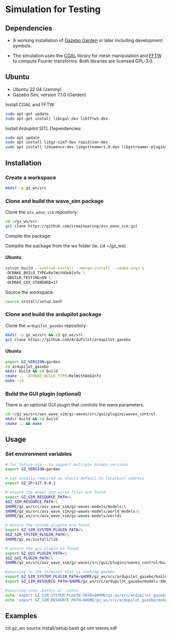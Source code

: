# Simulation for Testing

## Dependencies

- A working installation of [Gazebo Garden](https://gazebosim.org/docs/garden) or later including development symbols.

- The simulation uses the [CGAL](https://www.cgal.org/) library for mesh manipulation and [FFTW](http://www.fftw.org/) to compute Fourier transforms. Both libraries are licensed GPL-3.0.

## Ubuntu

- Ubuntu 22.04 (Jammy)
- Gazebo Sim, version 7.1.0 (Garden)

Install CGAL and FFTW:

```bash
sudo apt-get update
sudo apt-get install libcgal-dev libfftw3-dev
```

Install Ardupilot SITL Dependencies:

```bash
sudo apt update
sudo apt install libgz-sim7-dev rapidjson-dev
sudo apt install libopencv-dev libgstreamer1.0-dev libgstreamer-plugins-base1.0-dev gstreamer1.0-plugins-bad gstreamer1.0-libav gstreamer1.0-gl
```

## Installation

### Create a workspace

```bash
mkdir -p gz_ws/src
```

### Clone and build the wave_sim package

Clone the `asv_wave_sim` repository:

```bash
cd ~/gz_ws/src
git clone https://github.com/srmainwaring/asv_wave_sim.git
```

Compile the package:

Complile the package from the ws folder (ie. cd ~/gz_ws)

#### Ubuntu

```bash
colcon build --symlink-install --merge-install --cmake-args \
-DCMAKE_BUILD_TYPE=RelWithDebInfo \
-DBUILD_TESTING=ON \
-DCMAKE_CXX_STANDARD=17
```

Source the workspace:

```bash
source install/setup.bash
```

### Clone and build the ardupilot package

Clone the `ardupilot_gazebo` repository:

```bash
mkdir -p gz_ws/src && cd gz_ws/src
git clone https://github.com/ArduPilot/ardupilot_gazebo
```

#### Ubuntu

```bash
export GZ_VERSION=garden
cd ardupilot_gazebo
mkdir build && cd build
cmake .. -DCMAKE_BUILD_TYPE=RelWithDebInfo
make -j4
```

### Build the GUI plugin (optional) 

There is an optional GUI plugin that controls the wave parameters.

```bash
cd ~/gz_ws/src/asv_wave_sim/gz-waves/src/gui/plugins/waves_control 
mkdir build && cd build
cmake .. && make
```

## Usage

### Set environment variables

```bash
# for future use - to support multiple Gazebo versions
export GZ_VERSION=garden

# not usually required as should default to localhost address
export GZ_IP=127.0.0.1

# ensure the model and world files are found
export GZ_SIM_RESOURCE_PATH=\
$GZ_SIM_RESOURCE_PATH:\
$HOME/gz_ws/src/asv_wave_sim/gz-waves-models/models:\
$HOME/gz_ws/src/asv_wave_sim/gz-waves-models/world_models:\
$HOME/gz_ws/src/asv_wave_sim/gz-waves-models/worlds

# ensure the system plugins are found
export GZ_SIM_SYSTEM_PLUGIN_PATH=\
$GZ_SIM_SYSTEM_PLUGIN_PATH:\
$HOME/gz_ws/install/lib

# ensure the gui plugin is found
export GZ_GUI_PLUGIN_PATH=\
$GZ_GUI_PLUGIN_PATH:\
$HOME/gz_ws/src/asv_wave_sim/gz-waves/src/gui/plugins/waves_control/build
```

```bash
#sourcing in the terminal that is running gazebo
export GZ_SIM_SYSTEM_PLUGIN_PATH=$HOME/gz_ws/src/ardupilot_gazebo/build:$GZ_SIM_SYSTEM_PLUGIN_PATH
export GZ_SIM_RESOURCE_PATH=$HOME/gz_ws/src/ardupilot_gazebo/models:$HOME/gz_ws/src/ardupilot_gazebo/worlds:$GZ_SIM_RESOURCE_PATH

#sourcing into .bashrc or .zshrc
echo 'export GZ_SIM_SYSTEM_PLUGIN_PATH=$HOME/gz_ws/src/ardupilot_gazebo/build:${GZ_SIM_SYSTEM_PLUGIN_PATH}' >> ~/.bashrc
echo 'export GZ_SIM_RESOURCE_PATH=$HOME/gz_ws/src/ardupilot_gazebo/models:$HOME/gz_ws/src/ardupilot_gazebo/worlds:${GZ_SIM_RESOURCE_PATH}' >> ~/.bashrc
```




## Examples
cd gz_ws
source install/setup.bash
gz sim waves.sdf


